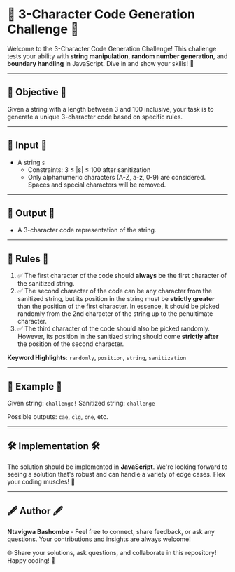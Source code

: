 # 🚀 3-Character Code Generation Challenge 🚀

Welcome to the 3-Character Code Generation Challenge! This challenge tests your ability with **string manipulation**, **random number generation**, and **boundary handling** in JavaScript. Dive in and show your skills! 🌟

---

## 🎯 Objective 🎯

Given a string with a length between 3 and 100 inclusive, your task is to generate a unique 3-character code based on specific rules.

---

## 📜 Input 📜

- A string `s` 
  - Constraints: 3 ≤ |s| ≤ 100 after sanitization
  - Only alphanumeric characters (A-Z, a-z, 0-9) are considered. Spaces and special characters will be removed.

---

## 🏁 Output 🏁

- A 3-character code representation of the string.

---

## 📏 Rules 📏

1. ✅ The first character of the code should **always** be the first character of the sanitized string.
2. ✅ The second character of the code can be any character from the sanitized string, but its position in the string must be **strictly greater** than the position of the first character. In essence, it should be picked randomly from the 2nd character of the string up to the penultimate character.
3. ✅ The third character of the code should also be picked randomly. However, its position in the sanitized string should come **strictly after** the position of the second character.

**Keyword Highlights**: `randomly`, `position`, `string`, `sanitization`

---

## 📖 Example 📖

Given string: `challenge!`
Sanitized string: `challenge`

Possible outputs: `cae`, `clg`, `cne`, etc.

---

## 🛠 Implementation 🛠

The solution should be implemented in **JavaScript**. We're looking forward to seeing a solution that's robust and can handle a variety of edge cases. Flex your coding muscles! 💪

---

## 🖋 Author 🖋

**Ntavigwa Bashombe** - Feel free to connect, share feedback, or ask any questions. Your contributions and insights are always welcome!

🌐 Share your solutions, ask questions, and collaborate in this repository! Happy coding! 🚀
